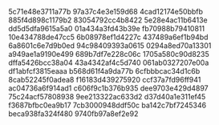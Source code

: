 5c71e48e3711a77b
97a37c4e3e159d68
4cad12174e50bbfb
885f4d898c1179b2
83054792cc4b8422
5e28e4ac11b6413e
dd5d5dfa9615a5a0
01a434a3fd43b39e
fb70988b79410811
10e434788de47cc5
6b08978ef1d4227c
437489a6ef1b94bd
6a8601c6e7d9b0ed
94c98409393a0615
0294a8ed70a13301
a949ae1a9190e499
689b7df7e228c06c
1705a580c90d8235
dffa5426bcc38a04
43a4342af4c5d740
061ab0327207e00a
df1abfcf3815eaaa
b568d61f4a9da77b
6cfbbbcac34d1c6b
8cab52245f0adea8
f16183d439275920
ccf37a7fd96ff941
ac04736a6f914ad1
c606f9c1b376b935
dee9703e429d4897
75c24acf57808938
9ee213322ac633d2
d37d40a1e311ef45
f3687bfbc0ea9b17
7cb3000948ddf50c
ba142c7bf7245346
beca938fa324f480
9740fb97a8ef2e92
